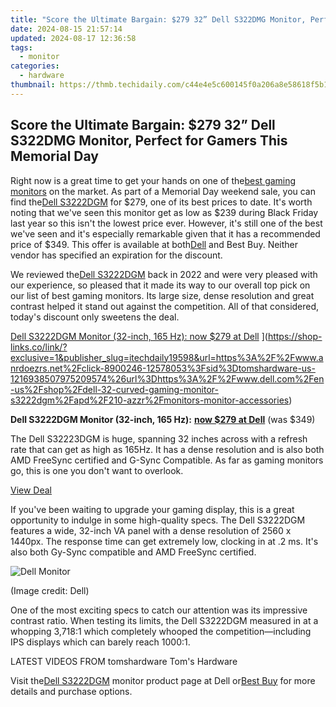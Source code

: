 ```yaml
---
title: "Score the Ultimate Bargain: $279 32” Dell S322DMG Monitor, Perfect for Gamers This Memorial Day!"
date: 2024-08-15 21:57:14
updated: 2024-08-17 12:36:58
tags:
  - monitor
categories:
  - hardware
thumbnail: https://thmb.techidaily.com/c44e4e5c600145f0a206a8e58618f5b19fc163e0bfe904b409f7e84863affb55.jpg
---
```


## Score the Ultimate Bargain: $279 32” Dell S322DMG Monitor, Perfect for Gamers This Memorial Day

Right now is a great time to get your hands on one of the[best gaming monitors](https://tools.techidaily.com) on the market. As part of a Memorial Day weekend sale, you can find the[Dell S3222DGM](https://shop-links.co/link/?exclusive=1&publisher_slug=itechdaily19598&url=https%3A%2F%2Fwww.anrdoezrs.net%2Fclick-8900246-12578053%3Fsid%3Dtomshardware-us-9311511623259048210%26url%3Dhttps%3A%2F%2Fwww.dell.com%2Fen-us%2Fshop%2Fdell-32-curved-gaming-monitor-s3222dgm%2Fapd%2F210-azzr%2Fmonitors-monitor-accessories) for $279, one of its best prices to date. It's worth noting that we've seen this monitor get as low as $239 during Black Friday last year so this isn't the lowest price ever. However, it's still one of the best we've seen and it's especially remarkable given that it has a recommended price of $349\. This offer is available at both[Dell](https://tools.techidaily.com) and Best Buy. Neither vendor has specified an expiration for the discount.

 We reviewed the[Dell S3222DGM](https://tools.techidaily.com) back in 2022 and were very pleased with our experience, so pleased that it made its way to our overall top pick on our list of best gaming monitors. Its large size, dense resolution and great contrast helped it stand out against the competition. All of that considered, today's discount only sweetens the deal.

[Dell S3222DGM Monitor (32-inch, 165 Hz): now $279 at Dell](https://cdn.mos.cms.futurecdn.net/mKYPbNDZ6xKL2dHiuaEDSh-200-100.jpg "Dell S3222DGM Monitor (32-inch, 165 Hz): now $279 at Dell") ](https://shop-links.co/link/?exclusive=1&publisher_slug=itechdaily19598&url=https%3A%2F%2Fwww.anrdoezrs.net%2Fclick-8900246-12578053%3Fsid%3Dtomshardware-us-1216938507975209574%26url%3Dhttps%3A%2F%2Fwww.dell.com%2Fen-us%2Fshop%2Fdell-32-curved-gaming-monitor-s3222dgm%2Fapd%2F210-azzr%2Fmonitors-monitor-accessories)

**Dell S3222DGM Monitor (32-inch, 165 Hz):** [**now $279 at Dell**](https://shop-links.co/link/?exclusive=1&publisher_slug=itechdaily19598&url=https%3A%2F%2Fwww.anrdoezrs.net%2Fclick-8900246-12578053%3Fsid%3Dtomshardware-us-9107152961499617092%26url%3Dhttps%3A%2F%2Fwww.dell.com%2Fen-us%2Fshop%2Fdell-32-curved-gaming-monitor-s3222dgm%2Fapd%2F210-azzr%2Fmonitors-monitor-accessories) (was $349)  
  
 The Dell S32223DGM is huge, spanning 32 inches across with a refresh rate that can get as high as 165Hz. It has a dense resolution and is also both AMD FreeSync certified and G-Sync Compatible. As far as gaming monitors go, this is one you don't want to overlook.

[View Deal](https://shop-links.co/link/?exclusive=1&publisher_slug=itechdaily19598&url=https%3A%2F%2Fwww.anrdoezrs.net%2Fclick-8900246-12578053%3Fsid%3Dtomshardware-us-1216938507975209574%26url%3Dhttps%3A%2F%2Fwww.dell.com%2Fen-us%2Fshop%2Fdell-32-curved-gaming-monitor-s3222dgm%2Fapd%2F210-azzr%2Fmonitors-monitor-accessories)

 If you've been waiting to upgrade your gaming display, this is a great opportunity to indulge in some high-quality specs. The Dell S3222DGM features a wide, 32-inch VA panel with a dense resolution of 2560 x 1440px. The response time can get extremely low, clocking in at .2 ms. It's also both Gy-Sync compatible and AMD FreeSync certified.

![Dell Monitor](https://cdn.mos.cms.futurecdn.net/pJXwHV8wEUvPzDMdLmjQAV-320-80.jpg)

(Image credit: Dell)

 One of the most exciting specs to catch our attention was its impressive contrast ratio. When testing its limits, the Dell S3222DGM measured in at a whopping 3,718:1 which completely whooped the competition—including IPS displays which can barely reach 1000:1.

 LATEST VIDEOS FROM tomshardware Tom's Hardware

 Visit the[Dell S3222DGM](https://shop-links.co/link/?exclusive=1&publisher_slug=itechdaily19598&url=https%3A%2F%2Fwww.anrdoezrs.net%2Fclick-8900246-12578053%3Fsid%3Dtomshardware-us-9311511623259048210%26url%3Dhttps%3A%2F%2Fwww.dell.com%2Fen-us%2Fshop%2Fdell-32-curved-gaming-monitor-s3222dgm%2Fapd%2F210-azzr%2Fmonitors-monitor-accessories) monitor product page at Dell or[Best Buy](https://shop-links.co/link/?exclusive=1&publisher_slug=itechdaily19598&url=https%3A%2F%2Fshop-links.co%2Flink%3FskuId%3D6473700%26publisher%255Fslug%3Dfuture%26exclusive%3D1%26u1%3Dtomshardware-us-5270781352541820791%26url%3Dhttps%253A%252F%252Fwww.bestbuy.com%252Fsite%252Fdell-s3222dgm-32-led-curved-qhd-freesync-gaming-monitor-displayport-hdmi-black%252F6473700.p%253FskuId%253D6473700%26article%255Fname%3DThe%2520Dell%2520S3222DGM%252032-inch%2520gaming%2520monitor%2520is%2520just%2520%2524279%2520for%2520Memorial%2520Day%2520weekend%2520%257C%2520Tom%27s%2520Hardware%26article%255Furl%3Dhttps%253A%252F%252Fwww.tomshardware.com%252Fmonitors%252Fgaming-monitors%252Fthe-dell-s3222dgm-32-inch-gaming-monitor-is-just-dollar279-for-memorial-day-weekend) for more details and purchase options.

<ins class="adsbygoogle"
     style="display:block"
     data-ad-format="autorelaxed"
     data-ad-client="ca-pub-7571918770474297"
     data-ad-slot="1223367746"></ins>



<ins class="adsbygoogle"
     style="display:block"
     data-ad-client="ca-pub-7571918770474297"
     data-ad-slot="8358498916"
     data-ad-format="auto"
     data-full-width-responsive="true"></ins>
